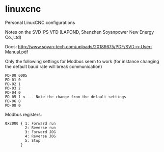 # linuxcnc
Personal LinuxCNC configurations

Notes on the SVD-PS VFD (LAPOND, Shenzhen Soyanpower New Energy Co.,Ltd)

Docs: http://www.soyan-tech.com/uploads/20189675/PDF/SVD-p-User-Manual.pdf

Only the following settings for Modbus seem to work (for instance changing the default baud rate will break communication)

```
PD-00 6005
PD-01 0
PD-02 1
PD-03 2
PD-04 0
PD-05 1 <---- Note the change from the default settings
PD-06 0
PD-08 0
```

Modbus registers:

```
0x2000 { 1: Forward run
         2: Reverse run
         3: Forward JOG
         4: Reverse JOG
         5: Stop
       }
```
